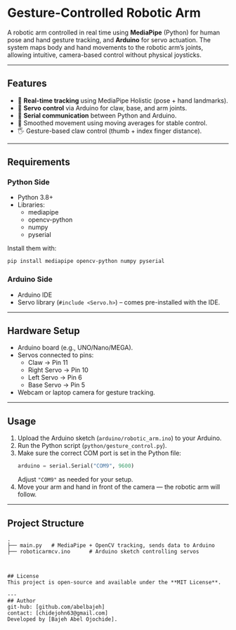 # Gesture-Controlled Robotic Arm

A robotic arm controlled in real time using **MediaPipe** (Python) for human pose and hand gesture tracking, and **Arduino** for servo actuation. The system maps body and hand movements to the robotic arm’s joints, allowing intuitive, camera-based control without physical joysticks.

---

## Features
- 🎥 **Real-time tracking** using MediaPipe Holistic (pose + hand landmarks).  
- 🤖 **Servo control** via Arduino for claw, base, and arm joints.  
- 🔗 **Serial communication** between Python and Arduino.  
- 📏 Smoothed movement using moving averages for stable control.  
- 🖐 Gesture-based claw control (thumb + index finger distance).  

---

## Requirements

### Python Side
- Python 3.8+
- Libraries:
  - mediapipe
  - opencv-python
  - numpy
  - pyserial

Install them with:
```bash
pip install mediapipe opencv-python numpy pyserial
```

### Arduino Side
- Arduino IDE
- Servo library (`#include <Servo.h>`) – comes pre-installed with the IDE.

---

## Hardware Setup
- Arduino board (e.g., UNO/Nano/MEGA).  
- Servos connected to pins:
  - Claw → Pin 11  
  - Right Servo → Pin 10  
  - Left Servo → Pin 6  
  - Base Servo → Pin 5  
- Webcam or laptop camera for gesture tracking.  

---

## Usage

1. Upload the Arduino sketch (`arduino/robotic_arm.ino`) to your Arduino.  
2. Run the Python script (`python/gesture_control.py`).  
3. Make sure the correct COM port is set in the Python file:
   ```python
   arduino = serial.Serial("COM9", 9600)
   ```
   Adjust `"COM9"` as needed for your setup.  
4. Move your arm and hand in front of the camera — the robotic arm will follow.  

---

## Project Structure
```
.
├── main.py   # MediaPipe + OpenCV tracking, sends data to Arduino
├── roboticarmcv.ino      # Arduino sketch controlling servos



## License
This project is open-source and available under the **MIT License**.  

---
## Author
git-hub: [github.com/abelbajeh]
contact: [chidejohn63@gmail.com]
Developed by [Bajeh Abel Ojochide].
